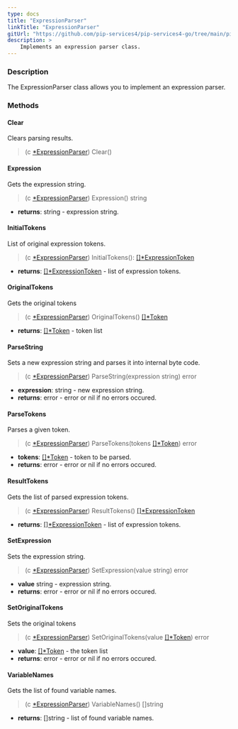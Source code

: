 ```yaml
---
type: docs
title: "ExpressionParser"
linkTitle: "ExpressionParser"
gitUrl: "https://github.com/pip-services4/pip-services4-go/tree/main/pip-services4-expressions-go"
description: > 
    Implements an expression parser class.
---
```


### Description

The ExpressionParser class allows you to implement an expression parser.


### Methods

#### Clear
Clears parsing results.

> (c [*ExpressionParser]()) Clear()

#### Expression
Gets the expression string.

> (c [*ExpressionParser]()) Expression() string

- **returns**: string - expression string.

#### InitialTokens
List of original expression tokens.

> (c [*ExpressionParser]()) InitialTokens(): [[]*ExpressionToken](../expression_token)

- **returns**: [[]*ExpressionToken](../expression_token) - list of expression tokens.


#### OriginalTokens
Gets the original tokens

> (c [*ExpressionParser]()) OriginalTokens() [[]*Token](../../../tokenizers/token)

- **returns**: [[]*Token](../../../tokenizers/token) - token list


#### ParseString
Sets a new expression string and parses it into internal byte code.

> (c [*ExpressionParser]()) ParseString(expression string) error

- **expression**: string - new expression string.
- **returns**: error - error or nil if no errors occured.

#### ParseTokens
Parses a given token.
> (c [*ExpressionParser]()) ParseTokens(tokens [[]*Token](../../../tokenizers/token)) error

- **tokens**: [[]*Token](../../../tokenizers/token) - token to be parsed.
- **returns**: error - error or nil if no errors occured.

#### ResultTokens
Gets the list of parsed expression tokens.

> (c [*ExpressionParser]()) ResultTokens() [[]*ExpressionToken](../expression_token)

- **returns**: [[]*ExpressionToken](../expression_token) - list of expression tokens.

#### SetExpression
Sets the expression string.

> (c [*ExpressionParser]()) SetExpression(value string) error

- **value** string - expression string.
- **returns**: error - error or nil if no errors occured.


#### SetOriginalTokens
Sets the original tokens

> (c [*ExpressionParser]()) SetOriginalTokens(value [[]*Token](../../../tokenizers/token)) error

- **value**: [[]*Token](../../../tokenizers/token) - the token list
- **returns**: error - error or nil if no errors occured.


#### VariableNames
Gets the list of found variable names.

> (c [*ExpressionParser]()) VariableNames() []string

- **returns**: []string - list of found variable names.

